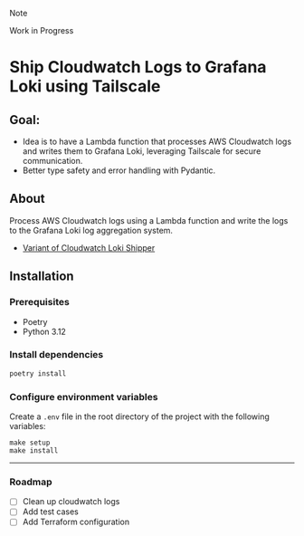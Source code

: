 > [!note]
> Work in Progress

# Ship Cloudwatch Logs to Grafana Loki using Tailscale

## Goal:

- Idea is to have a Lambda function that processes AWS Cloudwatch logs and writes them to Grafana Loki, leveraging Tailscale for secure communication.
- Better type safety and error handling with Pydantic.

## About

Process AWS Cloudwatch logs using a Lambda function and write the logs to the Grafana Loki log aggregation system.

- [Variant of Cloudwatch Loki Shipper](https://github.com/roobert/cloudwatch-loki-shipper)

## Installation

### Prerequisites

- Poetry
- Python 3.12

### Install dependencies

```bash
poetry install
```

### Configure environment variables

Create a `.env` file in the root directory of the project with the following variables:

```env
make setup
make install
```

---

### Roadmap

- [ ] Clean up cloudwatch logs
- [ ] Add test cases
- [ ] Add Terraform configuration
